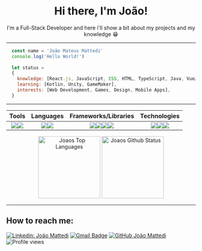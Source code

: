 <h1 align="center">Hi there, I'm João!</h1>
<p align="center">I'm a Full-Stack Developer and here i'll show a bit about my projects and my knowledge 😁</p>

---

```js
  const name = 'João Mateus Mattedi'
  console.log('Hello World!')
  
  let status =
  { 
    knowledge: [React.js, JavaScript, CSS, HTML, TypeScript, Java, VueJS, Docker, SQL],
    learning: [Kotlin, Unity, GameMaker],
    interests: [Web Development, Games, Design, Mobile Apps],
  }
 ```

---

<div align="center">

| Tools  | Languages | Frameworks/Libraries  | Technologies |  
|---|---|---|---|
|<div align="center"><img align="center" src="https://img.shields.io/badge/Visual%20Studio%20Code-0078d7.svg?style=for-the-badge&logo=visual-studio-code&logoColor=white" /><img align="center" src="https://img.shields.io/badge/github-%23121011.svg?style=for-the-badge&logo=github&logoColor=white" /></div>|<div align="center"><img align="center" src="https://img.shields.io/badge/javascript-%23323330.svg?style=for-the-badge&logo=javascript&logoColor=%23F7DF1E" /><img align="center" src="https://img.shields.io/badge/typescript-%23007ACC.svg?style=for-the-badge&logo=typescript&logoColor=white" /></div>|<div align="center"><img align="center" src="https://img.shields.io/badge/bootstrap-%23563D7C.svg?style=for-the-badge&logo=bootstrap&logoColor=white" /><img align="center" src="https://img.shields.io/badge/tailwindcss-%2338B2AC.svg?style=for-the-badge&logo=tailwind-css&logoColor=white" /><img align="center" src="https://img.shields.io/badge/redux-%23593d88.svg?style=for-the-badge&logo=redux&logoColor=white" /><img align="center" src="https://img.shields.io/badge/react-%2320232a.svg?style=for-the-badge&logo=react&logoColor=%2361DAFB" /></div>|<div align="center"><img align="center" src="https://img.shields.io/badge/html5-%23E34F26.svg?style=for-the-badge&logo=html5&logoColor=white" /><img align="center" src="https://img.shields.io/badge/css3-%231572B6.svg?style=for-the-badge&logo=css3&logoColor=white" /><img align="center" src="https://img.shields.io/badge/git-%23F05033.svg?style=for-the-badge&logo=git&logoColor=white" /></div>|

</div>

<div align="center">
  
  <img height="165em" alt="Joaos Top Languages" src="https://github-readme-stats.vercel.app/api/top-langs/?username=joaomattedi&layout=compact&theme=codeSTACKr&hide_border=true&bg_color=0D1117"/>

  <img height="165em" alt="Joaos Github Status" src="https://github-readme-stats.vercel.app/api?username=joaomattedi&theme=codeSTACKr&hide_border=true&bg_color=0D1117"/>

</div>

---

## How to reach me:

[![Linkedin: João Mattedi](https://img.shields.io/badge/-LinkedIn-blue?style=flat-square&logo=Linkedin&logoColor=white&link=https://www.linkedin.com/in/joao-mateus-mattedi/)](https://www.linkedin.com/in/joao-mateus-mattedi/)
[![Gmail Badge](https://img.shields.io/badge/-joaommattedi@gmail.com-006bed?style=flat-square&logo=Gmail&logoColor=white&link=mailto:joaommattedi@gmail.com)](mailto:joaommattedi@gmail.com)
[![GitHub João Mattedi]( https://img.shields.io/github/followers/joaomattedi?label=follow&style=social)](https://github.com/joaomattedi)
![Profile views](https://gpvc.arturio.dev/iagoassis21)

